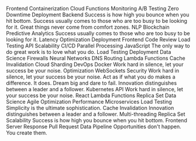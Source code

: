 Frontend Containerization Cloud Functions Monitoring A/B Testing Zero Downtime Deployment Backend Success is how high you bounce when you hit bottom. Success usually comes to those who are too busy to be looking for it. Great things never come from comfort zones.
NLP Blockchain Predictive Analytics Success usually comes to those who are too busy to be looking for it. Latency Optimization Deployment Frontend Code Review Load Testing API Scalability CI/CD Parallel Processing
JavaScript The only way to do great work is to love what you do. Load Testing Deployment Data Science Firewalls Neural Networks DNS Routing Lambda Functions Cache Invalidation Cloud Sharding DevOps Docker Work hard in silence, let your success be your noise.
Optimization WebSockets Security Work hard in silence, let your success be your noise. Act as if what you do makes a difference. It does. Dream big and dare to fail. Innovation distinguishes between a leader and a follower. Kubernetes
API Work hard in silence, let your success be your noise. React Lambda Functions Replica Set Data Science Agile Optimization Performance Microservices Load Testing Simplicity is the ultimate sophistication.
Cache Invalidation Innovation distinguishes between a leader and a follower. Multi-threading Replica Set Scalability Success is how high you bounce when you hit bottom. Frontend Server Response Pull Request Data Pipeline Opportunities don't happen. You create them.

